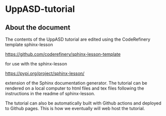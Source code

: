 # UppASD-tutorial

## About the document

The contents of the UppASD tutorial are edited using the CodeRefinery template sphinx-lesson

https://github.com/coderefinery/sphinx-lesson-template

for use with the sphinx-lesson

https://pypi.org/project/sphinx-lesson/

extension of the Sphinx documentation generator. The tutorial can be rendered on a local
computer to html files and tex files following the instructions in the readme of sphinx-lesson.

The tutorial can also be automatically built with Github actions and deployed to Github pages.
This is how we eventually will web host the tutorial.
